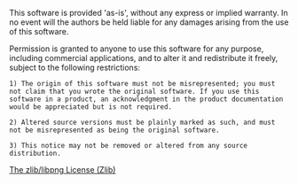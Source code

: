 This software is provided 'as-is', without any express or implied warranty. In no event will the authors be held liable for any damages arising from the use of this software.

Permission is granted to anyone to use this software for any purpose, including commercial applications, and to alter it and redistribute it freely, subject to the following restrictions:

    1) The origin of this software must not be misrepresented; you must not claim that you wrote the original software. If you use this software in a product, an acknowledgment in the product documentation would be appreciated but is not required.

    2) Altered source versions must be plainly marked as such, and must not be misrepresented as being the original software.

    3) This notice may not be removed or altered from any source distribution.


[The zlib/libpng License (Zlib)](https://opensource.org/licenses/Zlib) 
